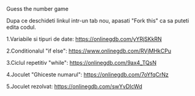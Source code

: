 Guess the number game

Dupa ce deschideti linkul intr-un tab nou, apasati "Fork this" ca sa puteti edita codul.

1.Variabile si tipuri de date: https://onlinegdb.com/yYRjSKkRN

2.Conditionalul "if else": https://www.onlinegdb.com/RVjMHkCPu

3.Ciclul repetitiv "while": https://onlinegdb.com/9ax4_TQsN

4.Joculet "Ghiceste numarul": https://onlinegdb.com/7oYfqCrNz

5.Joculet rezolvat: https://onlinegdb.com/swYvDIcWd



